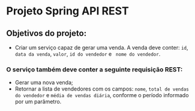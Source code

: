 # Projeto Spring API REST

## Objetivos do projeto:

* Criar um serviço capaz de gerar uma venda. A venda deve conter: `id`, `data da venda`, `valor`, `id do vendedor` e ` nome do vendedor`.

### O serviço também deve conter a seguinte requisição REST:
- Gerar uma nova venda;
- Retornar a lista de vendedores com os campos: `nome`, `total de vendas do vendedor` e `média de vendas diária`, conforme o período informado por um parâmetro.

